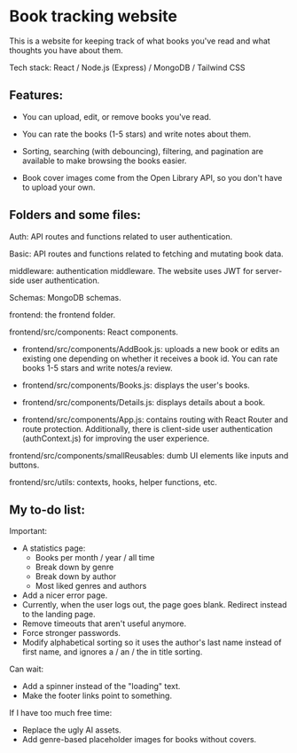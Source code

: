 # Book tracking website

This is a website for keeping track of what books you've read and what thoughts you have about them.

Tech stack: React / Node.js (Express) / MongoDB / Tailwind CSS

## Features:

- You can upload, edit, or remove books you've read.

- You can rate the books (1-5 stars) and write notes about them.

- Sorting, searching (with debouncing), filtering, and pagination are available to make browsing the books easier.

- Book cover images come from the Open Library API, so you don't have to upload your own.

## Folders and some files:

Auth: API routes and functions related to user authentication.

Basic: API routes and functions related to fetching and mutating book data.

middleware: authentication middleware. The website uses JWT for server-side user authentication.

Schemas: MongoDB schemas.

frontend: the frontend folder.

frontend/src/components: React components.

- frontend/src/components/AddBook.js: uploads a new book or edits an existing one depending on whether it receives a book id. You can rate books 1-5 stars and write notes/a review.

- frontend/src/components/Books.js: displays the user's books.

- frontend/src/components/Details.js: displays details about a book.

- frontend/src/components/App.js: contains routing with React Router and route protection. Additionally, there is client-side user authentication (authContext.js) for improving the user experience.

frontend/src/components/smallReusables: dumb UI elements like inputs and buttons.

frontend/src/utils: contexts, hooks, helper functions, etc.

## My to-do list:

Important:

- A statistics page:
    - Books per month / year / all time
    - Break down by genre
    - Break down by author
    - Most liked genres and authors
- Add a nicer error page.
- Currently, when the user logs out, the page goes blank. Redirect instead to the landing page.
- Remove timeouts that aren't useful anymore.
- Force stronger passwords.
- Modify alphabetical sorting so it uses the author's last name instead of first name, and ignores a / an / the in title sorting.

Can wait:

- Add a spinner instead of the "loading" text.
- Make the footer links point to something.

If I have too much free time:

- Replace the ugly AI assets.
- Add genre-based placeholder images for books without covers.